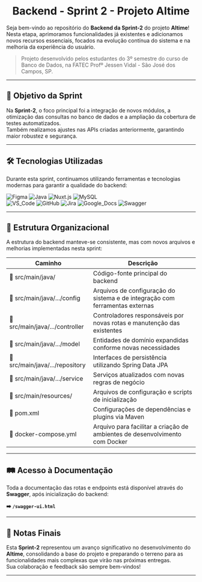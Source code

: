 <h1 align="center">Backend - Sprint 2 - Projeto Altime</h1>

Seja bem-vindo ao repositório do **Backend da Sprint-2** do projeto **Altime**!  
Nesta etapa, aprimoramos funcionalidades já existentes e adicionamos novos recursos essenciais, focados na evolução contínua do sistema e na melhoria da experiência do usuário.

> Projeto desenvolvido pelos estudantes do 3º semestre do curso de Banco de Dados, na FATEC Profº Jessen Vidal - São José dos Campos, SP.

---

## 🌟 Objetivo da Sprint

Na **Sprint-2**, o foco principal foi a integração de novos módulos, a otimização das consultas no banco de dados e a ampliação da cobertura de testes automatizados.  
Também realizamos ajustes nas APIs criadas anteriormente, garantindo maior robustez e segurança.

---

<span id="tecnologias">

## 🛠️ Tecnologias Utilizadas

Durante esta sprint, continuamos utilizando ferramentas e tecnologias modernas para garantir a qualidade do backend:

![Figma](https://img.shields.io/badge/Figma-F24E1E?style=for-the-badge&logo=figma&logoColor=white)
![Java](https://img.shields.io/badge/Java-orange?style=for-the-badge&logo=openjdk&logoColor=white)
![Nuxt.js](https://img.shields.io/badge/Nuxt.js-00DC82?style=for-the-badge&logo=nuxtdotjs&logoColor=white)
![MySQL](https://img.shields.io/badge/MySQL-4479A1?style=for-the-badge&logo=mysql&logoColor=white)
<br>
![VS_Code](https://img.shields.io/badge/VS_Code-CED4DA?style=for-the-badge&logo=visual-studio-code&logoColor=0078D4)
![GitHub](https://img.shields.io/badge/GitHub-181717?style=for-the-badge&logo=github&logoColor=white)
![Jira](https://img.shields.io/badge/Jira-0052CC?style=for-the-badge&logo=jira&logoColor=white)
![Google_Docs](https://img.shields.io/badge/Google%20Docs-CED4DA?style=for-the-badge&logo=google-docs&logoColor=0D96F6)
![Swagger](https://img.shields.io/badge/Swagger-85EA2D?style=for-the-badge&logo=swagger&logoColor=black)

</span>

---

## 📂 Estrutura Organizacional

A estrutura do backend manteve-se consistente, mas com novos arquivos e melhorias implementadas nesta sprint:

| Caminho                                            | Descrição                                                                           |
| -------------------------------------------------- | ----------------------------------------------------------------------------------- |
| :open_file_folder: src/main/java/                  | Código-fonte principal do backend                                                   |
| :open_file_folder: src/main/java/.../config        | Arquivos de configuração do sistema e de integração com ferramentas externas        |
| :open_file_folder: src/main/java/.../controller    | Controladores responsáveis por novas rotas e manutenção das existentes              |
| :open_file_folder: src/main/java/.../model         | Entidades de domínio expandidas conforme novas necessidades                         |
| :open_file_folder: src/main/java/.../repository    | Interfaces de persistência utilizando Spring Data JPA                               |
| :open_file_folder: src/main/java/.../service       | Serviços atualizados com novas regras de negócio                                    |
| :open_file_folder: src/main/resources/             | Arquivos de configuração e scripts de inicialização                                 |
| :page_facing_up: pom.xml                           | Configurações de dependências e plugins via Maven                                   |
| :page_facing_up: docker-compose.yml                | Arquivo para facilitar a criação de ambientes de desenvolvimento com Docker         |

---

## 🛤️ Acesso à Documentação

Toda a documentação das rotas e endpoints está disponível através do **Swagger**, após inicialização do backend:  

**➡️ `/swagger-ui.html`**

---

## 📌 Notas Finais

Esta **Sprint-2** representou um avanço significativo no desenvolvimento do **Altime**, consolidando a base do projeto e preparando o terreno para as funcionalidades mais complexas que virão nas próximas entregas.  
Sua colaboração e feedback são sempre bem-vindos!

---

